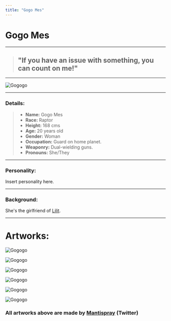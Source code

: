 ```yaml
---
title: "Gogo Mes"
---
```



# Gogo Mes

---

> ## "If you have an issue with something, you can count on me!"

---

![Gogogo](https://raw.githubusercontent.com/Edd1ee/quartz/hugo/content/Images/Screenshots/gogo.png?style=centerme)

---

### Details:

> -   **Name:** Gogo Mes
> -   **Race:** Raptor
> -   **Height:** 168 cms
> -   **Age:** 20 years old
> -   **Gender:** Woman
> -   **Occupation:** Guard on home planet.
> -   **Weaponry:** Dual-wielding guns.
> -   **Pronouns:** She/They

---


### Personality:

Insert personality here.

---



### Background:
She's the girlfriend of [Lilit](SubIndexes/Characters/Lilit.md).

---

# Artworks:
![Gogogo](https://raw.githubusercontent.com/Edd1ee/quartz/hugo/content/Images/art/MantisPray2Art/gogowaa.png?style=centerme)

![Gogogo](https://raw.githubusercontent.com/Edd1ee/quartz/hugo/content/Images/art/MantisPray2Art/huggg.png?style=centerme)

![Gogogo](https://raw.githubusercontent.com/Edd1ee/quartz/hugo/content/Images/art/MantisPray2Art/kabedon.png?style=centerme)

![Gogogo](https://raw.githubusercontent.com/Edd1ee/quartz/hugo/content/Images/art/MantisPray2Art/themtmmm.png?style=centerme)

![Gogogo](https://raw.githubusercontent.com/Edd1ee/quartz/hugo/content/Images/art/MantisPray2Art/themtwhem.png?style=centerme)

![Gogogo](https://github.com/Edd1ee/quartz/blob/hugo/content/Images/art/MantisPray2Art/women.png?raw=true?style=centerme)

### All artworks above are made by [Mantispray](https://twitter.com/MantisPray2) (Twitter)

